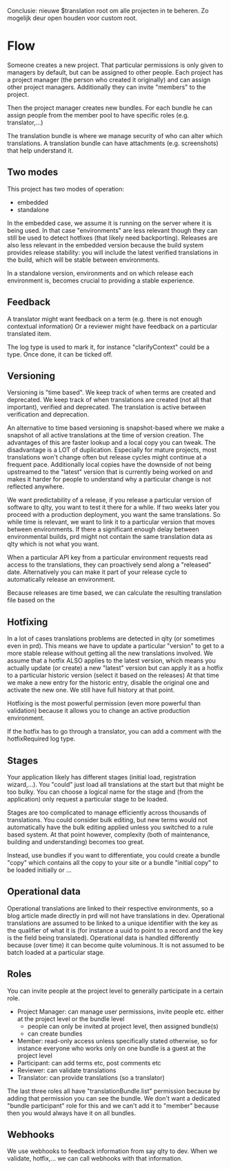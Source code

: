 Conclusie: nieuwe $translation root om alle projecten in te beheren. Zo mogelijk deur open houden voor custom root. 


# Flow

Someone creates a new project. That particular permissions is only given to managers by default, but can be assigned to other people.
Each project has a project manager (the person who created it originally) and can assign other project managers.
Additionally they can invite "members" to the project.

Then the project manager creates new bundles. For each bundle he can assign people from the member pool to have specific roles (e.g. translator,...)


The translation bundle is where we manage security of who can alter which translations.
A translation bundle can have attachments (e.g. screenshots) that help understand it.

## Two modes

This project has two modes of operation:

- embedded
- standalone

In the embedded case, we assume it is running on the server where it is being used. In that case "environments" are less relevant though they can still be used to detect hotfixes (that likely need backporting).
Releases are also less relevant in the embedded version because the build system provides release stability: you will include the latest verified translations in the build, which will be stable between environments.

In a standalone version, environments and on which release each environment is, becomes crucial to providing a stable experience.

## Feedback

A translator might want feedback on a term (e.g. there is not enough contextual information)
Or a reviewer might have feedback on a particular translated item.

The log type is used to mark it, for instance "clarifyContext" could be a type. Once done, it can be ticked off.

## Versioning

Versioning is "time based". We keep track of when terms are created and deprecated.
We keep track of when translations are created (not all that important), verified and deprecated. The translation is active between verification and deprecation.

An alternative to time based versioning is snapshot-based where we make a snapshot of all active translations at the time of version creation.
The advantages of this are faster lookup and a local copy you can tweak. The disadvantage is a LOT of duplication. Especially for mature projects, most translations won't change often but release cycles might continue at a frequent pace.
Additionally local copies have the downside of not being upstreamed to the "latest" version that is currently being worked on and makes it harder for people to understand why a particular change is not reflected anywhere.

We want predictability of a release, if you release a particular version of software to qlty, you want to test it there for a while. If two weeks later you proceed with a production deployment, you want the same translations.
So while time is relevant, we want to link it to a particular version that moves between environments. If there a significant enough delay between environmental builds, prd might not contain the same translation data as qlty which is not what you want. 

When a particular API key from a particular environment requests read access to the translations, they can proactively send along a "released" date.
Alternatively you can make it part of your release cycle to automatically release an environment.

Because releases are time based, we can calculate the resulting translation file based on the 

## Hotfixing

In a lot of cases translations problems are detected in qlty (or sometimes even in prd). This means we have to update a particular "version" to get to a more stable release without getting all the new translations involved.
We assume that a hotfix ALSO applies to the latest version, which means you actually update (or create) a new "latest" version but can apply it as a hotfix to a particular historic version (select it based on the releases)
At that time we make a new entry for the historic entry, disable the original one and activate the new one. We still have full history at that point.

Hotfixing is the most powerful permission (even more powerful than validation) because it allows you to change an active production environment.

If the hotfix has to go through a translator, you can add a comment with the hotfixRequired log type.

## Stages

Your application likely has different stages (initial load, registration wizard,...). You "could" just load all translations at the start but that might be too bulky.
You can choose a logical name for the stage and (from the application) only request a particular stage to be loaded.

Stages are too complicated to manage efficiently across thousands of translations. You could consider bulk editing, but new terms would not automatically have the bulk editing applied unless you switched to a rule based system.
At that point however, complexity (both of maintenance, building and understanding) becomes too great.

Instead, use bundles if you want to differentiate, you could create a bundle "copy" which contains all the copy to your site or a bundle "initial copy" to be loaded initially or ...

## Operational data

Operational translations are linked to their respective environments, so a blog article made directly in prd will not have translations in dev.
Operational translations are assumed to be linked to a unique identifier with the key as the qualifier of what it is (for instance a uuid to point to a record and the key is the field being translated).
Operational data is handled differently because (over time) it can become quite voluminous. It is not assumed to be batch loaded at a particular stage.

## Roles

You can invite people at the project level to generally participate in a certain role.

- Project Manager: can manage user permissions, invite people etc. either at the project level or the bundle level
	- people can only be invited at project level, then assigned bundle(s)
	- can create bundles
- Member: read-only access unless specifically stated otherwise, so for instance everyone who works only on one bundle is a guest at the project level
- Participant: can add terms etc, post comments etc
- Reviewer: can validate translations
- Translator: can provide translations (so a translator)


The last three roles all have "translationBundle.list" permission because by adding that permission you can see the bundle. We don't want a dedicated "bundle participant" role for this and we can't add it to "member" because then you would always have it on all bundles.


## Webhooks

We use webhooks to feedback information from say qlty to dev.
When we validate, hotfix,... we can call webhooks with that information.